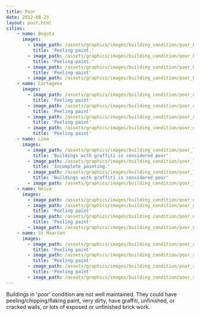 ```yaml
---
title: Poor
date: 2012-08-23
layout: post.html
cities:
    - name: Bogota
      images:
        - image_path: /assets/graphics/images/building_condition/poor_bogota_01.jpg
          title: 'Peeling paint.'
        - image_path: /assets/graphics/images/building_condition/poor_bogota_02.jpg
          title: 'Peeling paint.'
        - image_path: /assets/graphics/images/building_condition/poor_bogota_03.jpg
          title: 'Peeling paint'
        - image_path: /assets/graphics/images/building_condition/poor_bogota_04.jpg
    - name: Cartagena
      images:
        - image_path: /assets/graphics/images/building_condition/poor_cartagena_01.png
          title: 'Peeling paint'
        - image_path: /assets/graphics/images/building_condition/poor_cartagena_02.png
          title: 'Peeling paint'
        - image_path: /assets/graphics/images/building_condition/poor_cartagena_03.png
          title: 'Peeling paint'
        - image_path: /assets/graphics/images/building_condition/poor_cartagena_04.png
          title: 'Peeling paint'
    - name: Lima
      images:
        - image_path: /assets/graphics/images/building_condition/poor_lima_01.png
          title: 'Buildings with graffiti is considered poor'
        - image_path: /assets/graphics/images/building_condition/poor_lima_02.png
          title: 'Incomplete painting.'
        - image_path: /assets/graphics/images/building_condition/poor_lima_03.png
          title: 'Buildings with graffiti is considered poor'
        - image_path: /assets/graphics/images/building_condition/poor_lima_04.png
    - name: Neiva
      images:
        - image_path: /assets/graphics/images/building_condition/poor_neiva_01.png
        - image_path: /assets/graphics/images/building_condition/poor_neiva_02.png
          title: 'Peeling paint'
        - image_path: /assets/graphics/images/building_condition/poor_neiva_03.png
          title: 'Peeling paint'
        - image_path: /assets/graphics/images/building_condition/poor_neiva_04.png        
    - name: St Maarten
      images:
        - image_path: /assets/graphics/images/building_condition/poor_st_maarten_01.png
          title: 'Peeling paint'
        - image_path: /assets/graphics/images/building_condition/poor_st_maarten_02.png 
          title: 'Peeling paint'  
        - image_path: /assets/graphics/images/building_condition/poor_st_maarten_03.png
          title: 'Peeling paint'
        - image_path: /assets/graphics/images/building_condition/poor_st_maarten_04.png
---
```


Buildings in 'poor' condition are not well maintained. They could have peeling/chipping/flaking paint, very dirty, have graffiti, unfinished, or cracked walls, or lots of exposed or unfinished brick work.

